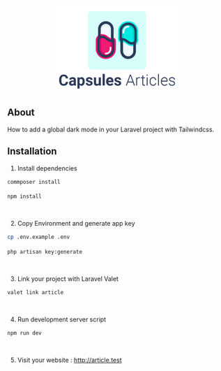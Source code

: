 

<p align="center"><img src="../capsules-articles-image.png" width="300px" height="200px" /></p>


## About

How to add a global dark mode in your Laravel project with Tailwindcss.


## Installation

1. Install dependencies

```bash
commposer install

npm install
```

<br>

2. Copy Environment and generate app key

```bash
cp .env.example .env

php artisan key:generate
```

<br>

3. Link your project with Laravel Valet

```bash
valet link article
```

<br>

4. Run development server script

```bash
npm run dev
```

<br>

5. Visit your website : http://article.test

